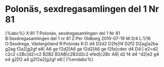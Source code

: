 # Polonäs, sexdregasamlingen del 1 Nr 81

{%abc%}
X:81
T:Polonäs, sexdregasamlingen del 1 Nr 81
B:Sexdregasamlingen del 1 nr 81
Z:Per Oldberg 2010-07-19
M:3/4
L:1/16
O:Sexdrega, Västergöland
R:Polonäs
K:D
d4 D2d2 D2fe|f4 D2f2 D2ag|a2ba g2ag f2a2|g2gf e8|
A6 ge f2d2|A6 ge f2d2|A6 ge f2fa|cdec d4 D4:|
e2>d2 c2c2 c2Bc|d2>c2 B2B2 B2AB|c2B2d2c2 efed|c2Bc A8|
d2 f4 d4 ^d2|e2 g4 e4 g2|f2 a4 g2f2a2|g2gf e8:|
{%endabc%}
